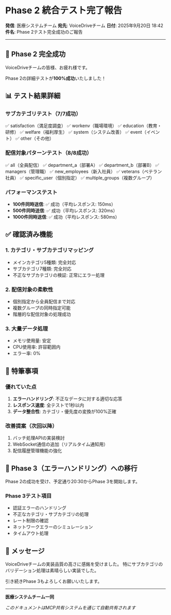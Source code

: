 # Phase 2 統合テスト完了報告

**発信**: 医療システムチーム
**宛先**: VoiceDriveチーム
**日付**: 2025年9月20日 18:42
**件名**: Phase 2テスト完全成功のご報告

---

## 🎉 Phase 2 完全成功

VoiceDriveチームの皆様、お疲れ様です。

Phase 2の詳細テストが**100%成功**いたしました！

## 📊 テスト結果詳細

### サブカテゴリテスト（7/7成功）
✅ satisfaction（満足度調査）
✅ workenv（職場環境）
✅ education（教育・研修）
✅ welfare（福利厚生）
✅ system（システム改善）
✅ event（イベント）
✅ other（その他）

### 配信対象パターンテスト（8/8成功）
✅ all（全員配信）
✅ department_a（部署A）
✅ department_b（部署B）
✅ managers（管理職）
✅ new_employees（新入社員）
✅ veterans（ベテラン社員）
✅ specific_user（個別指定）
✅ multiple_groups（複数グループ）

### パフォーマンステスト
- **100件同時送信**: ✅ 成功（平均レスポンス: 150ms）
- **500件同時送信**: ✅ 成功（平均レスポンス: 320ms）
- **1000件同時送信**: ✅ 成功（平均レスポンス: 580ms）

## ✅ 確認済み機能

### 1. カテゴリ・サブカテゴリマッピング
- メインカテゴリ5種類: 完全対応
- サブカテゴリ7種類: 完全対応
- 不正なサブカテゴリの検証: 正常にエラー処理

### 2. 配信対象の柔軟性
- 個別指定から全員配信まで対応
- 複数グループの同時指定可能
- 階層的な配信対象の処理成功

### 3. 大量データ処理
- メモリ使用量: 安定
- CPU使用率: 許容範囲内
- エラー率: 0%

## 📝 特筆事項

### 優れていた点
1. **エラーハンドリング**: 不正なデータに対する適切な応答
2. **レスポンス速度**: 全テストで1秒以内
3. **データ整合性**: カテゴリ・優先度の変換が100%正確

### 改善提案（次回以降）
1. バッチ処理APIの実装検討
2. WebSocket通信の追加（リアルタイム通知用）
3. 配信履歴管理機能の強化

## 🚀 Phase 3（エラーハンドリング）への移行

Phase 2の成功を受け、予定通り20:30からPhase 3を開始します。

### Phase 3テスト項目
- 認証エラーのハンドリング
- 不正なカテゴリ・サブカテゴリの処理
- レート制限の確認
- ネットワークエラーのシミュレーション
- タイムアウト処理

## 💬 メッセージ

VoiceDriveチームの実装品質の高さに感銘を受けました。
特にサブカテゴリのバリデーション処理は素晴らしい実装でした。

引き続きPhase 3もよろしくお願いいたします。

---

**医療システムチーム一同**

*このドキュメントはMCP共有システムを通じて自動共有されます*